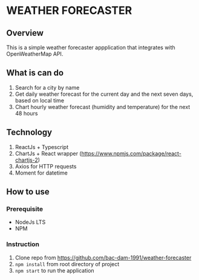 # WEATHER FORECASTER

## Overview

This is a simple weather forecaster appplication that integrates with OpenWeatherMap API.

## What is can do

1. Search for a city by name
2. Get daily weather forecast for the current day and the next seven days, based on local time
3. Chart hourly weather forecast (humidity and temperature) for the next 48 hours

## Technology

1. ReactJs + Typescript
2. ChartJs + React wrapper (https://www.npmjs.com/package/react-chartjs-2)
3. Axios for HTTP requests
4. Moment for datetime

## How to use

### Prerequisite

-   NodeJs LTS
-   NPM

### Instruction

1. Clone repo from https://github.com/bac-dam-1991/weather-forecaster
2. `npm install` from root directory of project
3. `npm start` to run the application
